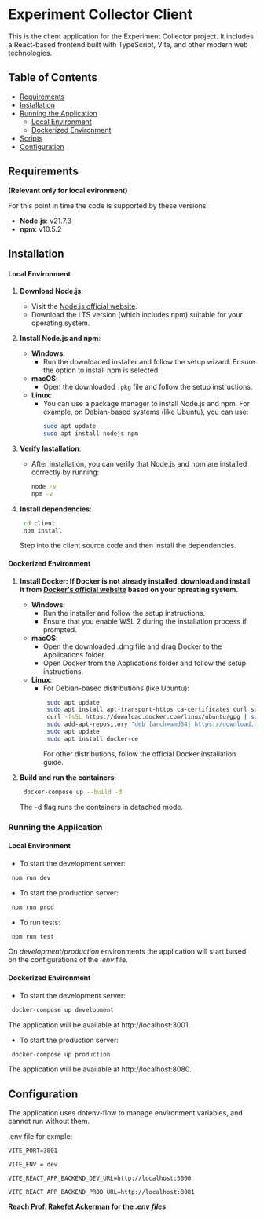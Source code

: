 # Experiment Collector Client

This is the client application for the Experiment Collector project. It includes a React-based frontend built with TypeScript, Vite, and other modern web technologies.

## Table of Contents

- [Requirements](#requirements)
- [Installation](#installation)
- [Running the Application](#running-the-application)
  - [Local Environment](#local-environment)
  - [Dockerized Environment](#dockerized-environment)
- [Scripts](#scripts)
- [Configuration](#configuration)

## Requirements

**(Relevant only for local evironment)**

For this point in time the code is supported by these versions:

- **Node.js**: v21.7.3
- **npm**: v10.5.2

## Installation

#### Local Environment

1. **Download Node.js**:

   - Visit the [Node.js official website](https://nodejs.org/).
   - Download the LTS version (which includes npm) suitable for your operating system.

2. **Install Node.js and npm**:

   - **Windows**:
     - Run the downloaded installer and follow the setup wizard. Ensure the option to install npm is selected.
   - **macOS**:
     - Open the downloaded `.pkg` file and follow the setup instructions.
   - **Linux**:
     - You can use a package manager to install Node.js and npm. For example, on Debian-based systems (like Ubuntu), you can use:
       ```bash
       sudo apt update
       sudo apt install nodejs npm
       ```

3. **Verify Installation**:
   - After installation, you can verify that Node.js and npm are installed correctly by running:
     ```bash
     node -v
     npm -v
     ```
4. **Install dependencies**:
   ```bash
    cd client
    npm install
   ```
   Step into the client source code and then install the dependencies.

#### Dockerized Environment

1. **Install Docker: If Docker is not already installed, download and install it from [Docker's official website](https://www.docker.com/) based on your opreating system.**

   - **Windows**:
     - Run the installer and follow the setup instructions.
     - Ensure that you enable WSL 2 during the installation process if prompted.
   - **macOS**:
     - Open the downloaded .dmg file and drag Docker to the Applications folder.
     - Open Docker from the Applications folder and follow the setup instructions.
   - **Linux**:
     - For Debian-based distributions (like Ubuntu):
       ```bash
        sudo apt update
        sudo apt install apt-transport-https ca-certificates curl software-properties-common
        curl -fsSL https://download.docker.com/linux/ubuntu/gpg | sudo apt-key add -
        sudo add-apt-repository "deb [arch=amd64] https://download.docker.com/linux/ubuntu $(lsb_release -cs) stable"
        sudo apt update
        sudo apt install docker-ce
       ```
       For other distributions, follow the official Docker installation guide.

2. **Build and run the containers**:
   ```bash
    docker-compose up --build -d
   ```
   The -d flag runs the containers in detached mode.

### Running the Application

#### Local Environment

- To start the development server:

```bash
 npm run dev
```

- To start the production server:

```bash
 npm run prod
```

- To run tests:

```bash
 npm run test
```

On _development_/_production_ environments the application will start based on the configurations of the _.env_ file.

#### Dockerized Environment

- To start the development server:

```bash
 docker-compose up development
```

The application will be available at http://localhost:3001.

- To start the production server:

```bash
 docker-compose up production
```

The application will be available at http://localhost:8080.

## Configuration

The application uses dotenv-flow to manage environment variables, and cannot run without them.

.env file for exmple:

```env
VITE_PORT=3001

VITE_ENV = dev

VITE_REACT_APP_BACKEND_DEV_URL=http://localhost:3000

VITE_REACT_APP_BACKEND_PROD_URL=http://localhost:8081

```

**Reach [Prof. Rakefet Ackerman](ackerman@technion.ac.il) for the _.env files_**
